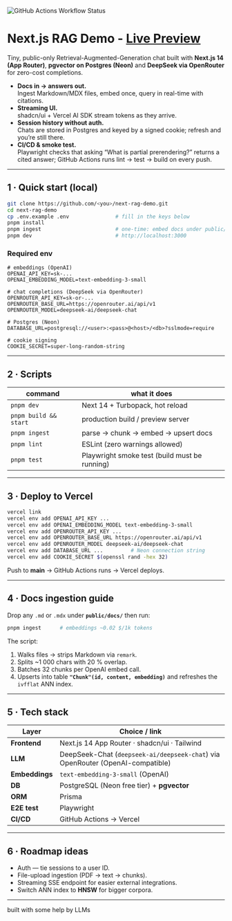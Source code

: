 ![GitHub Actions Workflow Status](https://img.shields.io/github/actions/workflow/status/dekolor/next-rag-demo/playwright.yml)


# Next.js RAG Demo - [Live Preview](https://next-rag-demo.vercel.app/)

Tiny, public-only Retrieval-Augmented-Generation chat built with **Next.js 14 (App Router)**, **pgvector on Postgres (Neon)** and **DeepSeek via OpenRouter** for zero-cost completions.

* **Docs in → answers out.**  
  Ingest Markdown/MDX files, embed once, query in real-time with citations.
* **Streaming UI.**  
  shadcn/ui + Vercel AI SDK stream tokens as they arrive.
* **Session history without auth.**  
  Chats are stored in Postgres and keyed by a signed cookie; refresh and you’re still there.
* **CI/CD & smoke test.**  
  Playwright checks that asking “What is partial prerendering?” returns a cited answer; GitHub Actions runs lint → test → build on every push.

---

## 1 · Quick start (local)

```bash
git clone https://github.com/<you>/next-rag-demo.git
cd next-rag-demo
cp .env.example .env               # fill in the keys below
pnpm install
pnpm ingest                        # one-time: embed docs under public/docs
pnpm dev                           # http://localhost:3000
```

### Required env

```env
# embeddings (OpenAI)
OPENAI_API_KEY=sk-...
OPENAI_EMBEDDING_MODEL=text-embedding-3-small

# chat completions (DeepSeek via OpenRouter)
OPENROUTER_API_KEY=sk-or-...
OPENROUTER_BASE_URL=https://openrouter.ai/api/v1
OPENROUTER_MODEL=deepseek-ai/deepseek-chat

# Postgres (Neon)
DATABASE_URL=postgresql://<user>:<pass>@<host>/<db>?sslmode=require

# cookie signing
COOKIE_SECRET=super-long-random-string
```

---

## 2 · Scripts

| command              | what it does                                      |
|----------------------|---------------------------------------------------|
| `pnpm dev`           | Next 14 + Turbopack, hot reload                   |
| `pnpm build && start`| production build / preview server                 |
| `pnpm ingest`        | parse → chunk → embed → upsert docs               |
| `pnpm lint`          | ESLint (zero warnings allowed)                    |
| `pnpm test`          | Playwright smoke test (build must be running)     |

---

## 3 · Deploy to Vercel

```bash
vercel link
vercel env add OPENAI_API_KEY ...
vercel env add OPENAI_EMBEDDING_MODEL text-embedding-3-small
vercel env add OPENROUTER_API_KEY ...
vercel env add OPENROUTER_BASE_URL https://openrouter.ai/api/v1
vercel env add OPENROUTER_MODEL deepseek-ai/deepseek-chat
vercel env add DATABASE_URL ...         # Neon connection string
vercel env add COOKIE_SECRET $(openssl rand -hex 32)
```

Push to **main** → GitHub Actions runs → Vercel deploys.

---

## 4 · Docs ingestion guide

Drop any `.md` or `.mdx` under **`public/docs/`** then run:

```bash
pnpm ingest      # embeddings ~0.02 $/1k tokens
```

The script:

1. Walks files → strips Markdown via `remark`.
2. Splits ~1 000 chars with 20 % overlap.
3. Batches 32 chunks per OpenAI embed call.
4. Upserts into table **`"Chunk"(id, content, embedding)`** and refreshes the `ivfflat` ANN index.

---

## 5 · Tech stack

| Layer         | Choice / link                                |
|---------------|----------------------------------------------|
| **Frontend**  | Next.js 14 App Router · shadcn/ui · Tailwind |
| **LLM**       | DeepSeek-Chat (`deepseek-ai/deepseek-chat`) via OpenRouter (OpenAI-compatible) |
| **Embeddings**| `text-embedding-3-small` (OpenAI)            |
| **DB**        | PostgreSQL (Neon free tier) + **pgvector**   |
| **ORM**       | Prisma                                       |
| **E2E test**  | Playwright                                   |
| **CI/CD**     | GitHub Actions → Vercel                      |

---

## 6 · Roadmap ideas

* Auth — tie sessions to a user ID.  
* File-upload ingestion (PDF → text → chunks).  
* Streaming SSE endpoint for easier external integrations.  
* Switch ANN index to **HNSW** for bigger corpora.

---

built with some help by LLMs